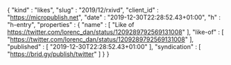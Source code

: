 {
  "kind" : "likes",
  "slug" : "2019/12/rxivd",
  "client_id" : "https://micropublish.net",
  "date" : "2019-12-30T22:28:52.43+01:00",
  "h" : "h-entry",
  "properties" : {
    "name" : [ "Like of https://twitter.com/lorenc_dan/status/1209289792569131008" ],
    "like-of" : [ "https://twitter.com/lorenc_dan/status/1209289792569131008" ],
    "published" : [ "2019-12-30T22:28:52.43+01:00" ],
    "syndication" : [ "https://brid.gy/publish/twitter" ]
  }
}
